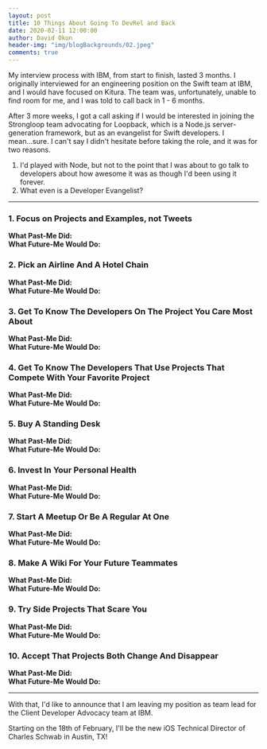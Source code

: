 ```yaml
---
layout: post
title: 10 Things About Going To DevRel and Back
date: 2020-02-11 12:00:00
author: David Okun
header-img: "img/blogBackgrounds/02.jpeg"
comments: true
---
```


My interview process with IBM, from start to finish, lasted 3 months. I originally interviewed for an engineering position on the Swift team at IBM, and I would have focused on Kitura. The team was, unfortunately, unable to find room for me, and I was told to call back in 1 - 6 months. 

After 3 more weeks, I got a call asking if I would be interested in joining the Strongloop team advocating for Loopback, which is a Node.js server-generation framework, but as an evangelist for Swift developers. I mean...sure. I can't say I didn't hesitate before taking the role, and it was for two reasons.

1. I'd played with Node, but not to the point that I was about to go talk to developers about how awesome it was as though I'd been using it forever.
2. What even is a Developer Evangelist?

---

### 1. Focus on Projects and Examples, not Tweets

**What Past-Me Did:**   
**What Future-Me Would Do:**   

### 2. Pick an Airline And A Hotel Chain

**What Past-Me Did:**   
**What Future-Me Would Do:**   

### 3. Get To Know The Developers On The Project You Care Most About

**What Past-Me Did:**   
**What Future-Me Would Do:**   

### 4. Get To Know The Developers That Use Projects That Compete With Your Favorite Project

**What Past-Me Did:**   
**What Future-Me Would Do:**   

### 5. Buy A Standing Desk

**What Past-Me Did:**   
**What Future-Me Would Do:**   

### 6. Invest In Your Personal Health

**What Past-Me Did:**   
**What Future-Me Would Do:**   

### 7. Start A Meetup Or Be A Regular At One

**What Past-Me Did:**   
**What Future-Me Would Do:**   

### 8. Make A Wiki For Your Future Teammates

**What Past-Me Did:**   
**What Future-Me Would Do:**   

### 9. Try Side Projects That Scare You

**What Past-Me Did:**   
**What Future-Me Would Do:**   

### 10. Accept That Projects Both Change And Disappear

**What Past-Me Did:**   
**What Future-Me Would Do:**   

---

With that, I'd like to announce that I am leaving my position as team lead for the Client Developer Advocacy team at IBM.

Starting on the 18th of February, I'll be the new iOS Technical Director of Charles Schwab in Austin, TX!